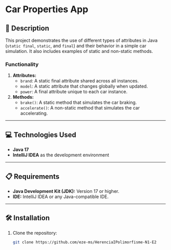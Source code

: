 # Car Properties App

## 📄 Description
This project demonstrates the use of different types of attributes in Java (`static final`, `static`, and `final`) and their behavior in a simple car simulation. It also includes examples of static and non-static methods.

### Functionality
1. **Attributes:**
   - `brand`: A static final attribute shared across all instances.
   - `model`: A static attribute that changes globally when updated.
   - `power`: A final attribute unique to each car instance.
2. **Methods:**
   - `brake()`: A static method that simulates the car braking.
   - `accelerate()`: A non-static method that simulates the car accelerating.

---

## 💻 Technologies Used
- **Java 17**
- **IntelliJ IDEA** as the development environment

---

## 📋 Requirements
- **Java Development Kit (JDK):** Version 17 or higher.
- **IDE:** IntelliJ IDEA or any Java-compatible IDE.

---

## 🛠️ Installation
1. Clone the repository:
   ```bash
   git clone https://github.com/eze-ms/HerenciaIPolimorfisme-N1-E2

